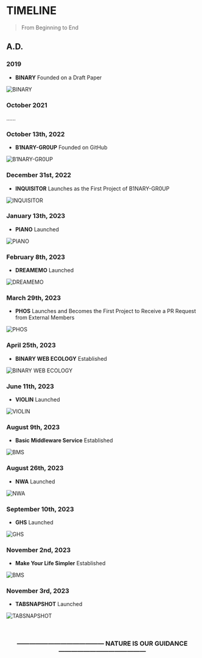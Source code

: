 # TIMELINE

> From Beginning to End

## A.D.

### 2019

- **BINARY** Founded on a Draft Paper

![BINARY](https://github.com/justlorain/justlorain/blob/main/images/BINARY.jpg)

### October 2021

......

### October 13th, 2022

- **B1NARY-GR0UP** Founded on GitHub

![B1NARY-GR0UP](https://github.com/justlorain/justlorain/blob/main/images/B1NARY-GR0UP.png)

### December 31st, 2022

- **INQUISITOR** Launches as the First Project of B1NARY-GR0UP

![INQUISITOR](https://github.com/B1NARY-GR0UP/inquisitor/blob/main/images/INQUISITOR.png)

### January 13th, 2023

- **PIANO** Launched

![PIANO](https://github.com/B1NARY-GR0UP/piano/blob/main/images/PIANO.png)

### February 8th, 2023

- **DREAMEMO** Launched

![DREAMEMO](https://github.com/B1NARY-GR0UP/dreamemo/blob/main/images/dreamemo.png)

### March 29th, 2023

- **PHOS** Launches and Becomes the First Project to Receive a PR Request from External Members

![PHOS](https://github.com/B1NARY-GR0UP/phos/blob/main/images/PHOS.png)

### April 25th, 2023

- **BINARY WEB ECOLOGY** Established

![BINARY WEB ECOLOGY](https://github.com/justlorain/justlorain/blob/main/images/BINARY-WEB-ECO.png)

### June 11th, 2023

- **VIOLIN** Launched

![VIOLIN](https://github.com/B1NARY-GR0UP/violin/blob/main/images/VIOLIN.png)

### August 9th, 2023

- **Basic Middleware Service** Established

![BMS](https://github.com/justlorain/justlorain/blob/main/images/BMS.png)

### August 26th, 2023

- **NWA** Launched

![NWA](https://github.com/B1NARY-GR0UP/nwa/blob/main/images/NWA.png)

### September 10th, 2023

- **GHS** Launched

![GHS](https://github.com/B1NARY-GR0UP/ghs/blob/main/images/GHS.png)

### November 2nd, 2023

- **Make Your Life Simpler** Established

![BMS](https://github.com/justlorain/justlorain/blob/main/images/MYLS.png)

### November 3rd, 2023

- **TABSNAPSHOT** Launched

![TABSNAPSHOT](https://github.com/B1NARY-GR0UP/tabsnapshot/blob/main/images/TABSNAPSHOT.png)

<br>
<h3 align="center">
—————————————— NATURE IS OUR GUIDANCE ——————————————
</h3>